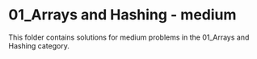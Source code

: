 # 01_Arrays and Hashing - medium
This folder contains solutions for medium problems in the 01_Arrays and Hashing category.
